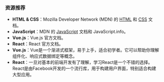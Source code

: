 ### 资源推荐

- **HTML & CSS**：Mozilla Developer Network (MDN) 的 [HTML](https://developer.mozilla.org/zh-CN/docs/Web/HTML) 和 [CSS](https://developer.mozilla.org/zh-CN/docs/Web/CSS) 文档。
- **JavaScript**：MDN 的 [JavaScript](https://developer.mozilla.org/zh-CN/docs/Web/JavaScript) 文档和 JavaScript.info。
- **Vue.js**：Vue.js 官方文档。
- **React**：React 官方文档。
- **Vue.js**：Vue是一个渐进式框架，易于上手，适合初学者。它可以帮助你理解组件化、响应式数据绑定等概念。
- **React**：一旦对基本的前端开发有了理解，学习React是一个不错的选择。React是由Facebook开发的一个流行库，用于构建用户界面，特别适合构建大型应用。